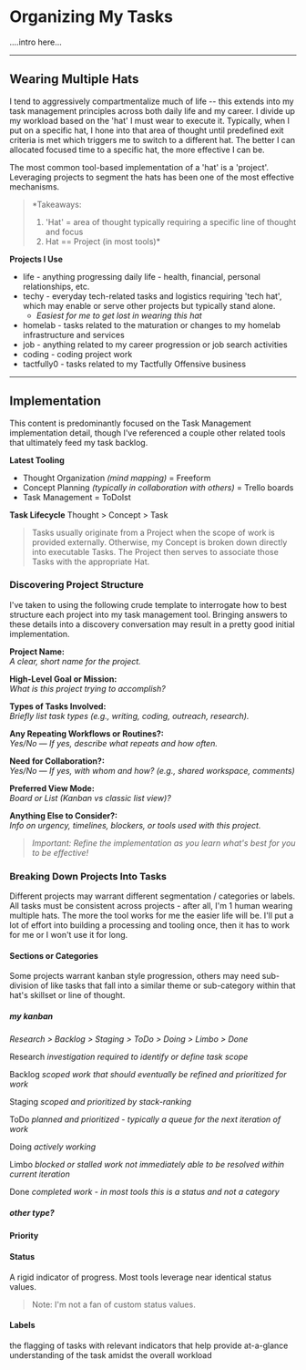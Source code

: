 # Organizing My Tasks

....intro here...

---
## Wearing Multiple Hats

I tend to aggressively compartmentalize much of life -- this extends into my task management principles across both daily life and my career. I divide up my workload based on the 'hat' I must wear to execute it. Typically, when I put on a specific hat, I hone into that area of thought until predefined exit criteria is met which triggers me to switch to a different hat. The better I can allocated focused time to a specific hat, the more effective I can be. 

The most common tool-based implementation of a 'hat' is a 'project'. Leveraging projects to segment the hats has been one of the most effective mechanisms. 

> *Takeaways: 
> 	1. 'Hat' = area of thought typically requiring a specific line of thought and focus
> 	2. Hat == Project (in most tools)*

**Projects I Use**
- life - anything progressing daily life - health, financial, personal relationships, etc.
- techy - everyday tech-related tasks and logistics requiring 'tech hat', which may enable or serve other projects but typically stand alone. 
	- *Easiest for me to get lost in wearing this hat*
- homelab - tasks related to the maturation or changes to my homelab infrastructure and services
- job - anything related to my career progression or job search activities
- coding - coding project work
- tactfully0 - tasks related to my Tactfully Offensive business

---
## Implementation

This content is predominantly focused on the Task Management implementation detail, though I've referenced a couple other related tools that ultimately feed my task backlog.

**Latest Tooling**
- Thought Organization *(mind mapping)* = Freeform 
- Concept Planning *(typically in collaboration with others)* = Trello boards
- Task Management = ToDoIst

**Task Lifecycle**
Thought > Concept > Task 

>Tasks usually originate from a Project when the scope of work is provided externally. Otherwise, my Concept is broken down directly into executable Tasks. The Project then serves to associate those Tasks with the appropriate Hat.


### Discovering Project Structure
I've taken to using the following crude template to interrogate how to best structure each project into my task management tool. Bringing answers to these details into a discovery conversation may result in a pretty good initial implementation. 

**Project Name:**  
*A clear, short name for the project.*

**High-Level Goal or Mission:**  
*What is this project trying to accomplish?*

**Types of Tasks Involved:**  
*Briefly list task types (e.g., writing, coding, outreach, research).*

**Any Repeating Workflows or Routines?:**  
*Yes/No — If yes, describe what repeats and how often.*

**Need for Collaboration?:**  
*Yes/No — If yes, with whom and how? (e.g., shared workspace, comments)*

**Preferred View Mode:**  
*Board or List (Kanban vs classic list view)?*

**Anything Else to Consider?:**  
*Info on urgency, timelines, blockers, or tools used with this project.*


> *Important: Refine the implementation as you learn what's best for you to be effective!*


### Breaking Down Projects Into Tasks 

Different projects may warrant different segmentation / categories or labels. All tasks must be consistent across projects - after all, I'm 1 human wearing multiple hats. The more the tool works for me the easier life will be.  I'll put a lot of effort into building a processing and tooling once, then it has to work for me or I won't use it for long. 

#### Sections or Categories
Some projects warrant kanban style progression, others may need sub-division of like tasks that fall into a similar theme or sub-category within that hat's skillset or line of thought.

##### my kanban
*Research > Backlog > Staging > ToDo > Doing > Limbo > Done*

Research
*investigation required to identify or define task scope*

Backlog
*scoped work that should eventually be refined and prioritized for work*

Staging
*scoped and prioritized by stack-ranking*

ToDo
*planned and prioritized - typically a queue for the next iteration of work*

Doing
*actively working*

Limbo
*blocked or stalled work not immediately able to be resolved within current iteration*

Done
*completed work - in most tools this is a status and not a category*

##### other type?


#### Priority

#### Status
A rigid indicator of progress. Most tools leverage near identical status values. 

> Note: I'm not a fan of custom status values.

#### Labels
the flagging of tasks with relevant indicators that help provide at-a-glance understanding of the task amidst the overall workload